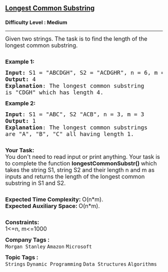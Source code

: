 <h2><a href="https://practice.geeksforgeeks.org/problems/longest-common-substring1452/1?page=1&status[]=unsolved&sprint=a663236c31453b969852f9ea22507634&sortBy=submissions">Longest Common Substring</a></h2><h3>Difficulty Level : Medium</h3><hr><div class="problems_problem_content__Xm_eO"><p><span style="font-size:18px">Given two strings. The task is to find the length of the longest common substring.</span></p>

<p><br>
<span style="font-size:18px"><strong>Example 1:</strong></span></p>

<pre><span style="font-size:18px"><strong>Input: </strong>S1 = "ABCDGH", S2 = "ACDGHR", n = 6, m = 6
<strong>Output:</strong> 4
<strong>Explanation</strong>: The longest common substring
is "CDGH" which has length 4.</span>
</pre>

<p><span style="font-size:18px"><strong>Example 2:</strong></span></p>

<pre><span style="font-size:18px"><strong>Input</strong>: S1 = "ABC", S2 "ACB", n = 3, m = 3
<strong>Output:</strong> 1
<strong>Explanation</strong>: The longest common substrings
are "A", "B", "C" all having length 1.
</span></pre>

<p><br>
<span style="font-size:18px"><strong>Your Task:</strong><br>
You don't need to read input or print anything. Your task is to complete the function&nbsp;<strong>longestCommonSubstr()&nbsp;</strong>which takes the string S1, string S2 and their length n and m as inputs and returns the length of the longest common substring in S1 and S2.</span></p>

<p><br>
<span style="font-size:18px"><strong>Expected Time Complexity:&nbsp;</strong>O(n*m).<br>
<strong>Expected Auxiliary Space:&nbsp;</strong>O(n*m).</span></p>

<p><br>
<span style="font-size:18px"><strong>Constraints:</strong><br>
1&lt;=n, m&lt;=1000</span></p>
</div><p><span style=font-size:18px><strong>Company Tags : </strong><br><code>Morgan Stanley</code>&nbsp;<code>Amazon</code>&nbsp;<code>Microsoft</code>&nbsp;<br><p><span style=font-size:18px><strong>Topic Tags : </strong><br><code>Strings</code>&nbsp;<code>Dynamic Programming</code>&nbsp;<code>Data Structures</code>&nbsp;<code>Algorithms</code>&nbsp;